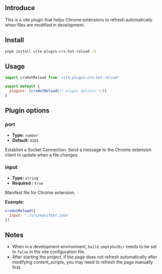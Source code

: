 ## Introduce
This is a vite plugin that helps Chrome extensions to refresh automatically when files are modified in development.

## Install

```bash
pnpm install vite-plugin-crx-hot-reload -D
```

## Usage

```js
import crxHotReload from 'vite-plugin-crx-hot-reload'

export default {
  plugins: [crxHotReload(/* plugin options */)]
}
```

## Plugin options

### port

- **Type:** `number`
- **Default:** `8181`

Establish a Socket Connection. Send a message to the Chrome extension client to update when a file changes.

### input

- **Type:** `string`
- **Required :** `true`

Manifest file for Chrome extension.

**Example:**

```js
crxHotReload({
  input: './src/manifest.json'
})
```

## Notes
+ When in a development environment, `build.emptyOutDir` needs to be set to `false` in the vite configuration file.
+ After starting the project, if the page does not refresh automatically after modifying content_scripts, you may need to refresh the page manually first.

